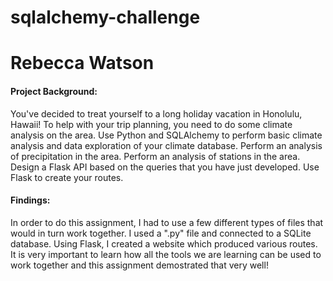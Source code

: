 # sqlalchemy-challenge
# Rebecca Watson

#### Project Background:
You've decided to treat yourself to a long holiday vacation in Honolulu, Hawaii! To help with your trip planning, you need to do some climate analysis on the area. Use Python and SQLAlchemy to perform basic climate analysis and data exploration of your climate database. Perform an analysis of precipitation in the area. Perform an analysis of stations in the area. Design a Flask API based on the queries that you have just developed.
Use Flask to create your routes. 

#### Findings:
In order to do this assignment, I had to use a few different types of files that would in turn work together. I used a ".py" file and connected to a SQLite database. Using Flask, I created a website which produced various routes. It is very important to learn how all the tools we are learning can be used to work together and this assignment demostrated that very well!
